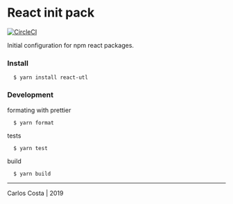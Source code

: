 # React init pack

[![CircleCI](https://circleci.com/gh/C4co/react-init-pack.svg?style=svg)](https://circleci.com/gh/C4co/react-init-pack)

Initial configuration for npm react packages.

### Install
```
  $ yarn install react-utl
```

### Development

formating with prettier
```
  $ yarn format
```

tests
```
  $ yarn test
```

build
```
  $ yarn build
```

---

Carlos Costa | 2019
